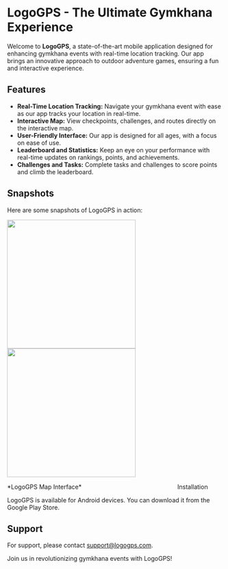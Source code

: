 # LogoGPS - The Ultimate Gymkhana Experience

Welcome to **LogoGPS**, a state-of-the-art mobile application designed for enhancing gymkhana events with real-time location tracking. Our app brings an innovative approach to outdoor adventure games, ensuring a fun and interactive experience.

## Features

- **Real-Time Location Tracking:** Navigate your gymkhana event with ease as our app tracks your location in real-time.
- **Interactive Map:** View checkpoints, challenges, and routes directly on the interactive map.
- **User-Friendly Interface:** Our app is designed for all ages, with a focus on ease of use.
- **Leaderboard and Statistics:** Keep an eye on your performance with real-time updates on rankings, points, and achievements.
- **Challenges and Tasks:** Complete tasks and challenges to score points and climb the leaderboard.

## Snapshots

Here are some snapshots of LogoGPS in action:

<p float="left">
  <img src="https://i.gyazo.com/82e9977c6d9dbf2ab73e331950b113b1.png" width="300" />
  <img src="https://i.gyazo.com/d7d3cd8b134be104a8c3a6651e5d0bea.png" width="300" /> 
</p>
<p>
  <span">*LogoGPS Map Interface*</span>
  <span style="margin-left: 220px;>*LogoGPS Main Menu*</span>
</p>

## Installation

LogoGPS is available for Android devices. You can download it from the Google Play Store.

## Support

For support, please contact [support@logogps.com](etsisi.upm.es).

Join us in revolutionizing gymkhana events with LogoGPS!

